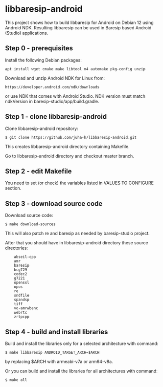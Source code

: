 libbaresip-android
==================

This project shows how to build libbaresip for Android on Debian 12 using Android NDK. Resulting libbaresip can be used in Baresip based Android (Studio) applications.

## Step 0 - prerequisites

Install the following Debian packages:
```
apt install wget cmake make libtool m4 automake pkg-config unzip
```
Download and unzip Android NDK for Linux from:
```
https://developer.android.com/ndk/downloads
```
or use NDK that comes with Android Studio.  NDK version must match ndkVersion in baresip-studio/app/build.gradle.

## Step 1 - clone libbaresip-android

Clone libbaresip-android repository:
```
$ git clone https://github.com/juha-h/libbaresip-android.git
```
This creates libbaresip-android directory containing Makefile.

Go to libbaresip-android directory and checkout master branch.

## Step 2 - edit Makefile

You need to set (or check) the variables listed in VALUES TO CONFIGURE section.

## Step 3 - download source code

Download source code:
```
$ make download-sources
```
This will also patch re and baresip as needed by baresip-studio project.

After that you should have in libbaresip-android directory these source directories:
```
    abseil-cpp
    amr
    baresip
    bcg729
    codec2
    g7221
    openssl
    opus
    re
    sndfile
    spandsp
    tiff
    vo-amrwbenc
    webrtc
    zrtpcpp
```

## Step 4 - build and install libraries

Build and install the libraries only for a selected architecture with command:
```
$ make libbaresip ANDROID_TARGET_ARCH=$ARCH
```
by replacing $ARCH with armeabi-v7a or arm64-v8a.

Or you can build and install the libraries for all architectures with command:
```
$ make all
```
